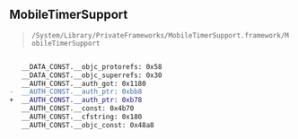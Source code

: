 ## MobileTimerSupport

> `/System/Library/PrivateFrameworks/MobileTimerSupport.framework/MobileTimerSupport`

```diff

   __DATA_CONST.__objc_protorefs: 0x58
   __DATA_CONST.__objc_superrefs: 0x30
   __AUTH_CONST.__auth_got: 0x1180
-  __AUTH_CONST.__auth_ptr: 0xbb8
+  __AUTH_CONST.__auth_ptr: 0xb78
   __AUTH_CONST.__const: 0x4b70
   __AUTH_CONST.__cfstring: 0x180
   __AUTH_CONST.__objc_const: 0x48a8

```
